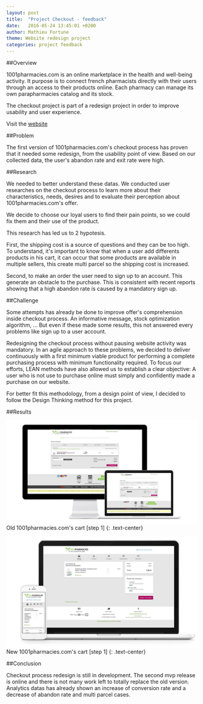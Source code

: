 ```yaml
---
layout: post
title:  "Project Checkout - feedback"
date:   2016-05-24 13:45:01 +0200
author: Mathieu Fortune
theme: Website redesign project
categories: project feedback
---
```


##Overview


1001pharmacies.com is an online marketplace in the health and well-being activity.
It purpose is to connect french pharmacists directly with their users through an access to their products online.
Each pharmacy can manage its own parapharmacies catalog and its stock.

The checkout project is part of a redesign project in order to improve usability and user experience.

Visit the [website](http://www.1001pharmacies.com/ "Visit 1001pharmacies.com website")

##Problem


The first version of 1001pharmacies.com's checkout process has proven that it needed some redesign, from the usability point of view. Based on our collected data, the user's abandon rate and exit rate were high.

##Research


We needed to better understand these datas. We conducted user researches on the checkout process to learn more about their characteristics, needs, desires and to evaluate their perception about 1001pharmacies.com's offer.

We decide to choose our loyal users to find their pain points, so we could fix them and their use of the product.

This research has led us to 2 hypotesis.

First, the shipping cost is a source of questions and they can be too high.
To understand, it's important to know that when a user add differents products in his cart, it can occur that some products are available in multiple sellers, this create multi parcel so the shipping cost is increased.

Second, to make an order the user need to sign up to an account. This generate an obstacle to the purchase.
This is consistent with recent reports showing that a high abandon rate is caused by a mandatory sign up.

##Challenge


Some attempts has already be done to improve offer's comprehension inside checkout process.
An informative message, stock optimization algorithm, ... But even if these made some results, this not answered every problems like sign up to a user account.

Redesigning the checkout process without pausing website activity was mandatory.
In an agile approach to these problems, we decided to deliver continuously with a first minimum viable product for performing a complete purchasing process with minimum functionality required.
To focus our efforts, LEAN methods have also allowed us to establish a clear objective:
A user who is not use to purchase online must simply and confidently made a purchase on our website.

For better fit this methodology, from a design point of view, I decided to follow the Design Thinking method for this project.


##Results


<div class="large" markdown="1">

![Old 1001pharmacies.com's cart [step 1]](/images/checkout-old-step1.jpg "Old 1001pharmacies.com's cart [step 1]")
Old 1001pharmacies.com's cart [step 1]
{: .text-center}

![New 1001pharmacies.com's cart [step 1]](/images/checkout-new-step1-1.jpg "New 1001pharmacies.com's cart [step 1]")
New 1001pharmacies.com's cart [step 1]
{: .text-center}

</div>

##Conclusion

Checkout process redesign is still in development. The second mvp release is online and there is not many work left to totally replace the old version. Analytics datas has already shown an increase of conversion rate and a decrease of abandon rate and multi parcel cases.

